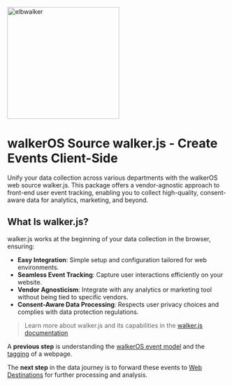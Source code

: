 <p align="left">
  <a href="https://elbwalker.com">
    <img title="elbwalker" src='https://www.elbwalker.com/img/elbwalker_logo.png' width="256px"/>
  </a>
</p>

# walkerOS Source walker.js - Create Events Client-Side

Unify your data collection across various departments with the walkerOS web
source walker.js. This package offers a vendor-agnostic approach to front-end
user event tracking, enabling you to collect high-quality, consent-aware data
for analytics, marketing, and beyond.

## What Is walker.js?

walker.js works at the beginning of your data collection in the browser,
ensuring:

- **Easy Integration**: Simple setup and configuration tailored for web
  environments.
- **Seamless Event Tracking**: Capture user interactions efficiently on your
  website.
- **Vendor Agnosticism**: Integrate with any analytics or marketing tool without
  being tied to specific vendors.
- **Consent-Aware Data Processing**: Respects user privacy choices and complies
  with data protection regulations.

> Learn more about walker.js and its capabilities in the
> [walker.js documentation](https://www.elbwalker.com/docs/sources/walkerjs/)

A **previous step** is understanding the
[walkerOS event model](https://www.elbwalker.com/docs/walkeros/event-model/) and
the [tagging](https://www.elbwalker.com/docs/sources/walkerjs/tagging/) of a
webpage.

The **next step** in the data journey is to forward these events to
[Web Destinations](https://www.elbwalker.com/docs/destinations/web/) for further
processing and analysis.
